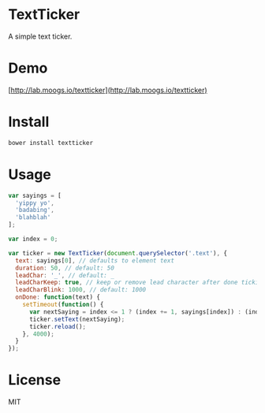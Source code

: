 # TextTicker

A simple text ticker.

# Demo

[http://lab.moogs.io/textticker](http://lab.moogs.io/textticker)

# Install

```bash
bower install textticker
```

# Usage

```javascript
var sayings = [
  'yippy yo',
  'badabing',
  'blahblah'
];

var index = 0;

var ticker = new TextTicker(document.querySelector('.text'), {
  text: sayings[0], // defaults to element text
  duration: 50, // default: 50
  leadChar: '_', // default: _
  leadCharKeep: true, // keep or remove lead character after done ticking. default: true
  leadCharBlink: 1000, // default: 1000
  onDone: function(text) {
    setTimeout(function() {
      var nextSaying = index <= 1 ? (index += 1, sayings[index]) : (index = 0, sayings[index]);
      ticker.setText(nextSaying);
      ticker.reload();
    }, 4000);
  }
});
```

# License

MIT
